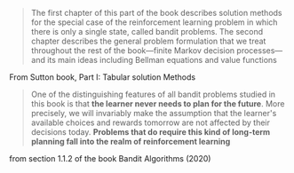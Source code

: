 > The first chapter of this part of the book describes solution methods for the special case of the reinforcement learning problem in which there is only a single state, called bandit problems. The second chapter describes the general problem formulation that we treat throughout the rest of the book—finite Markov decision processes—and its main ideas including Bellman equations and value functions

From Sutton book, Part I: Tabular solution Methods

> One of the distinguishing features of all bandit problems studied in this book is that **the learner never needs to plan for the future**. More precisely, we will invariably make the assumption that the learner's available choices and rewards tomorrow are not affected by their decisions today. **Problems that do require this kind of long-term planning fall into the realm of reinforcement learning**

from section 1.1.2 of the book Bandit Algorithms (2020)